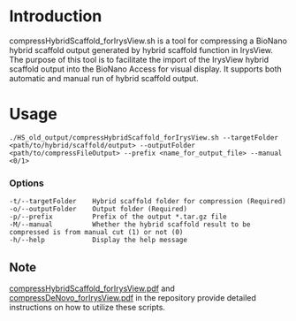 # Introduction
compressHybridScaffold_forIrysView.sh is a tool for compressing a BioNano hybrid scaffold output generated by hybrid scaffold function in IrysView. The purpose of this tool is to facilitate the import of the IrysView hybrid scaffold output into the BioNano Access for visual display. It supports both automatic and manual run of hybrid scaffold output.

# Usage
`./HS_old_output/compressHybridScaffold_forIrysView.sh --targetFolder <path/to/hybrid/scaffold/output> --outputFolder <path/to/compressFileOutput> --prefix <name_for_output_file> --manual <0/1>`

### Options
    -t/--targetFolder    Hybrid scaffold folder for compression (Required)  
    -o/--outputFolder    Output folder (Required)  
    -p/--prefix          Prefix of the output *.tar.gz file  
    -M/--manual          Whether the hybrid scaffold result to be compressed is from manual cut (1) or not (0)  
    -h/--help            Display the help message  


## Note
[compressHybridScaffold_forIrysView.pdf](https://github.com/bionanogenomics/AccessImportUtils/blob/master/compressHybridScaffold_forIrysView.pdf) and [compressDeNovo_forIrysView.pdf](https://github.com/bionanogenomics/AccessImportUtils/blob/master/compressDeNovo_forIrysView.pdf) in the repository provide detailed instructions on how to utilize these scripts.
